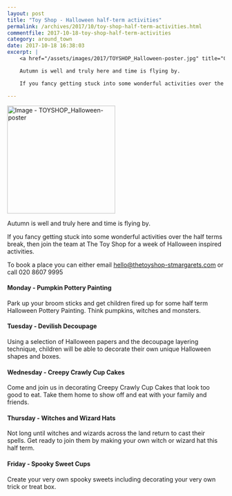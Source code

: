 ```yaml
---
layout: post
title: "Toy Shop - Halloween half-term activities"
permalink: /archives/2017/10/toy-shop-half-term-activities.html
commentfile: 2017-10-18-toy-shop-half-term-activities
category: around_town
date: 2017-10-18 16:38:03
excerpt: |
    <a href="/assets/images/2017/TOYSHOP_Halloween-poster.jpg" title="Click for a larger image"><img src="/assets/images/2017/TOYSHOP_Halloween-poster-thumb.jpg" width="150" alt="Image - TOYSHOP_Halloween-poster"  class="photo right"/></a>

    Autumn is well and truly here and time is flying by.

    If you fancy getting stuck into some wonderful activities over the half terms break, then join the team at The Toy Shop for a week of Halloween inspired activities.

---
```


<a href="/assets/images/2017/TOYSHOP_Halloween-poster.jpg" title="Click for a larger image"><img src="/assets/images/2017/TOYSHOP_Halloween-poster-thumb.jpg" width="250" alt="Image - TOYSHOP_Halloween-poster"  class="photo right"/></a>

Autumn is well and truly here and time is flying by.

If you fancy getting stuck into some wonderful activities over the half terms break, then join the team at The Toy Shop for a week of Halloween inspired activities.

To book a place you can either email <hello@thetoyshop-stmargarets.com> or call 020 8607 9995

#### Monday - Pumpkin Pottery Painting

Park up your broom sticks and get children fired up for some half term Halloween Pottery Painting. Think pumpkins, witches and monsters.

#### Tuesday - Devilish Decoupage

Using a selection of Halloween papers and the decoupage layering technique, children will be able to decorate their own unique Halloween shapes and boxes.

#### Wednesday - Creepy Crawly Cup Cakes

Come and join us in decorating Creepy Crawly Cup Cakes
that look too good to eat. Take them home to show off and eat with your family and friends.

#### Thursday - Witches and Wizard Hats

Not long until witches and wizards across the land return to cast their spells. Get ready to join them by making your own witch or wizard hat this half term.

#### Friday - Spooky Sweet Cups

Create your very own spooky sweets including decorating your very own trick or treat box.
